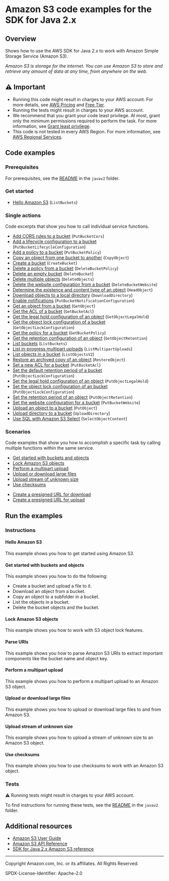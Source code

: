 # Amazon S3 code examples for the SDK for Java 2.x

## Overview

Shows how to use the AWS SDK for Java 2.x to work with Amazon Simple Storage Service (Amazon S3).

<!--custom.overview.start-->
<!--custom.overview.end-->

_Amazon S3 is storage for the internet. You can use Amazon S3 to store and retrieve any amount of data at any time, from anywhere on the web._

## ⚠ Important

* Running this code might result in charges to your AWS account. For more details, see [AWS Pricing](https://aws.amazon.com/pricing/) and [Free Tier](https://aws.amazon.com/free/).
* Running the tests might result in charges to your AWS account.
* We recommend that you grant your code least privilege. At most, grant only the minimum permissions required to perform the task. For more information, see [Grant least privilege](https://docs.aws.amazon.com/IAM/latest/UserGuide/best-practices.html#grant-least-privilege).
* This code is not tested in every AWS Region. For more information, see [AWS Regional Services](https://aws.amazon.com/about-aws/global-infrastructure/regional-product-services).

<!--custom.important.start-->
<!--custom.important.end-->

## Code examples

### Prerequisites

For prerequisites, see the [README](../../README.md#Prerequisites) in the `javav2` folder.


<!--custom.prerequisites.start-->
<!--custom.prerequisites.end-->

### Get started

- [Hello Amazon S3](s3/src/main/java/com/example/s3/HelloS3.java#L6) (`ListBuckets`)


### Single actions

Code excerpts that show you how to call individual service functions.

- [Add CORS rules to a bucket](s3/src/main/java/com/example/s3/S3Cors.java#L6) (`PutBucketCors`)
- [Add a lifecycle configuration to a bucket](s3/src/main/java/com/example/s3/LifecycleConfiguration.java#L6) (`PutBucketLifecycleConfiguration`)
- [Add a policy to a bucket](s3/src/main/java/com/example/s3/SetBucketPolicy.java#L6) (`PutBucketPolicy`)
- [Copy an object from one bucket to another](s3/src/main/java/com/example/s3/CopyObject.java#L6) (`CopyObject`)
- [Create a bucket](s3/src/main/java/com/example/s3/CreateBucket.java#L6) (`CreateBucket`)
- [Delete a policy from a bucket](s3/src/main/java/com/example/s3/DeleteBucketPolicy.java#L6) (`DeleteBucketPolicy`)
- [Delete an empty bucket](s3/src/main/java/com/example/s3/S3BucketOps.java#L79) (`DeleteBucket`)
- [Delete multiple objects](s3/src/main/java/com/example/s3/DeleteMultiObjects.java#L6) (`DeleteObjects`)
- [Delete the website configuration from a bucket](s3/src/main/java/com/example/s3/DeleteWebsiteConfiguration.java#L6) (`DeleteBucketWebsite`)
- [Determine the existence and content type of an object](s3/src/main/java/com/example/s3/GetObjectContentType.java#L6) (`HeadObject`)
- [Download objects to a local directory](s3/src/main/java/com/example/s3/transfermanager/DownloadToDirectory.java#L6) (`DownloadDirectory`)
- [Enable notifications](s3/src/main/java/com/example/s3/SetBucketEventBridgeNotification.java#L6) (`PutBucketNotificationConfiguration`)
- [Get an object from a bucket](s3/src/main/java/com/example/s3/GetObjectData.java#L6) (`GetObject`)
- [Get the ACL of a bucket](s3/src/main/java/com/example/s3/GetAcl.java#L6) (`GetBucketAcl`)
- [Get the legal hold configuration of an object](scenarios/s3_object_lock_scenario/src/main/java/com/example/s3/scenario/S3LockActions.java#L94) (`GetObjectLegalHold`)
- [Get the object lock configuration of a bucket](scenarios/s3_object_lock_scenario/src/main/java/com/example/s3/scenario/S3LockActions.java#L345) (`GetObjectLockConfiguration`)
- [Get the policy for a bucket](s3/src/main/java/com/example/s3/GetBucketPolicy.java#L6) (`GetBucketPolicy`)
- [Get the retention configuration of an object](scenarios/s3_object_lock_scenario/src/main/java/com/example/s3/scenario/S3LockActions.java#L309) (`GetObjectRetention`)
- [List buckets](s3/src/main/java/com/example/s3/ListBuckets.java#L6) (`ListBuckets`)
- [List in-progress multipart uploads](s3/src/main/java/com/example/s3/ListMultipartUploads.java#L6) (`ListMultipartUploads`)
- [List objects in a bucket](s3/src/main/java/com/example/s3/ListObjects.java#L6) (`ListObjectsV2`)
- [Restore an archived copy of an object](s3/src/main/java/com/example/s3/RestoreObject.java#L6) (`RestoreObject`)
- [Set a new ACL for a bucket](s3/src/main/java/com/example/s3/SetAcl.java#L6) (`PutBucketAcl`)
- [Set the default retention period of a bucket](scenarios/s3_object_lock_scenario/src/main/java/com/example/s3/scenario/S3LockActions.java#L168) (`PutObjectLockConfiguration`)
- [Set the legal hold configuration of an object](scenarios/s3_object_lock_scenario/src/main/java/com/example/s3/scenario/S3LockActions.java#L255) (`PutObjectLegalHold`)
- [Set the object lock configuration of an bucket](scenarios/s3_object_lock_scenario/src/main/java/com/example/s3/scenario/S3LockActions.java#L206) (`PutObjectLockConfiguration`)
- [Set the retention period of an object](scenarios/s3_object_lock_scenario/src/main/java/com/example/s3/scenario/S3LockActions.java#L61) (`PutObjectRetention`)
- [Set the website configuration for a bucket](s3/src/main/java/com/example/s3/SetWebsiteConfiguration.java#L6) (`PutBucketWebsite`)
- [Upload an object to a bucket](s3/src/main/java/com/example/s3/PutObject.java#L6) (`PutObject`)
- [Upload directory to a bucket](s3/src/main/java/com/example/s3/transfermanager/UploadADirectory.java#L6) (`UploadDirectory`)
- [Use SQL with Amazon S3 Select](s3/src/main/java/com/example/s3/async/SelectObjectContentExample.java#L5) (`SelectObjectContent`)

### Scenarios

Code examples that show you how to accomplish a specific task by calling multiple
functions within the same service.

- [Get started with buckets and objects](s3/src/main/java/com/example/s3/S3Scenario.java)
- [Lock Amazon S3 objects](scenarios/s3_object_lock_scenario/src/main/java/com/example/s3/scenario/S3ObjectLockWorkflow.java)
- [Perform a multipart upload](s3/src/main/java/com/example/s3/PerformMultiPartUpload.java)
- [Upload or download large files](s3/src/main/java/com/example/s3/transfermanager/DownloadToDirectory.java)
- [Upload stream of unknown size](s3/src/main/java/com/example/s3/async/PutObjectFromStreamAsync.java)
- [Use checksums](s3/src/main/java/com/example/s3/BasicOpsWithChecksums.java)


<!--custom.examples.start-->
- [Create a presigned URL for download](s3/src/main/java/com/example/s3/GeneratePresignedGetUrlAndRetrieve.java)
- [Create a presigned URL for upload](s3/src/main/java/com/example/s3/GeneratePresignedUrlAndPutFileWithMetadata.java)
<!--custom.examples.end-->

## Run the examples

### Instructions


<!--custom.instructions.start-->
<!--custom.instructions.end-->

#### Hello Amazon S3

This example shows you how to get started using Amazon S3.



#### Get started with buckets and objects

This example shows you how to do the following:

- Create a bucket and upload a file to it.
- Download an object from a bucket.
- Copy an object to a subfolder in a bucket.
- List the objects in a bucket.
- Delete the bucket objects and the bucket.

<!--custom.scenario_prereqs.s3_Scenario_GettingStarted.start-->
<!--custom.scenario_prereqs.s3_Scenario_GettingStarted.end-->


<!--custom.scenarios.s3_Scenario_GettingStarted.start-->
<!--custom.scenarios.s3_Scenario_GettingStarted.end-->

#### Lock Amazon S3 objects

This example shows you how to work with S3 object lock features.


<!--custom.scenario_prereqs.s3_Scenario_ObjectLock.start-->
<!--custom.scenario_prereqs.s3_Scenario_ObjectLock.end-->


<!--custom.scenarios.s3_Scenario_ObjectLock.start-->
<!--custom.scenarios.s3_Scenario_ObjectLock.end-->

#### Parse URIs

This example shows you how to parse Amazon S3 URIs to extract important components like the bucket name and object key.


<!--custom.scenario_prereqs.s3_Scenario_URIParsing.start-->
<!--custom.scenario_prereqs.s3_Scenario_URIParsing.end-->


<!--custom.scenarios.s3_Scenario_URIParsing.start-->
<!--custom.scenarios.s3_Scenario_URIParsing.end-->

#### Perform a multipart upload

This example shows you how to perform a multipart upload to an Amazon S3 object.


<!--custom.scenario_prereqs.s3_Scenario_MultipartUpload.start-->
<!--custom.scenario_prereqs.s3_Scenario_MultipartUpload.end-->


<!--custom.scenarios.s3_Scenario_MultipartUpload.start-->
<!--custom.scenarios.s3_Scenario_MultipartUpload.end-->

#### Upload or download large files

This example shows you how to upload or download large files to and from Amazon S3.


<!--custom.scenario_prereqs.s3_Scenario_UsingLargeFiles.start-->
<!--custom.scenario_prereqs.s3_Scenario_UsingLargeFiles.end-->


<!--custom.scenarios.s3_Scenario_UsingLargeFiles.start-->
<!--custom.scenarios.s3_Scenario_UsingLargeFiles.end-->

#### Upload stream of unknown size

This example shows you how to upload a stream of unknown size to an Amazon S3 object.


<!--custom.scenario_prereqs.s3_Scenario_UploadStream.start-->
<!--custom.scenario_prereqs.s3_Scenario_UploadStream.end-->


<!--custom.scenarios.s3_Scenario_UploadStream.start-->
<!--custom.scenarios.s3_Scenario_UploadStream.end-->

#### Use checksums

This example shows you how to use checksums to work with an Amazon S3 object.


<!--custom.scenario_prereqs.s3_Scenario_UseChecksums.start-->
<!--custom.scenario_prereqs.s3_Scenario_UseChecksums.end-->


<!--custom.scenarios.s3_Scenario_UseChecksums.start-->
<!--custom.scenarios.s3_Scenario_UseChecksums.end-->

### Tests

⚠ Running tests might result in charges to your AWS account.


To find instructions for running these tests, see the [README](../../README.md#Tests)
in the `javav2` folder.



<!--custom.tests.start-->
<!--custom.tests.end-->

## Additional resources

- [Amazon S3 User Guide](https://docs.aws.amazon.com/AmazonS3/latest/userguide/Welcome.html)
- [Amazon S3 API Reference](https://docs.aws.amazon.com/AmazonS3/latest/API/Welcome.html)
- [SDK for Java 2.x Amazon S3 reference](https://sdk.amazonaws.com/java/api/latest/software/amazon/awssdk/services/s3/package-summary.html)

<!--custom.resources.start-->
<!--custom.resources.end-->

---

Copyright Amazon.com, Inc. or its affiliates. All Rights Reserved.

SPDX-License-Identifier: Apache-2.0